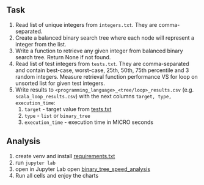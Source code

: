 ## Task
1. Read list of unique integers from `integers.txt`. They are comma-separated. 
2. Create a balanced binary search tree where each node will represent a integer from the list.
3. Write a function to retrieve any given integer from balanced binary search tree. Return None if not found.
4. Read list of test integers from `tests.txt`. They are comma-separated and contain best-case, worst-case, 25th, 50th, 75th percentile and 3 random integers. Measure retrieval function performance VS for loop on unsorted list for given test integers.
5. Write results to `<programming_language>_<tree/loop>_results.csv` (e.g. `scala_loop_results.csv`) 
with the next columns `target, type, execution_time`:
   1. `target` - target value from [tests.txt](tests.txt)
   2. `type` - `list` or `binary_tree`
   3. `execution_time` - execution time in MICRO seconds

## Analysis 
1. create venv and install [requirements.txt](requirements.txt)
2. run `jupyter lab`
3. open in Jupyter Lab open [binary_tree_speed_analysis](binary_tree_speed_analysis.ipynb)
4. Run all cells and enjoy the charts
